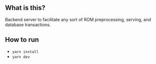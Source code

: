 

## What is this?

Backend server to facilitate any sort of ROM preprocessing, serving, and database transactions. 


## How to run

- `yarn install`
- `yarn dev`

